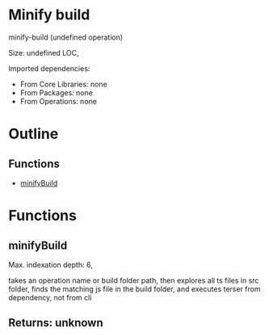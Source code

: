 # Minify build

minify-build (undefined operation)

Size: undefined LOC, 
 
Imported dependencies:

- From Core Libraries: none
- From Packages: none
- From Operations: none

# Outline

## Functions

- [minifyBuild](#minifyBuild)



# Functions

## minifyBuild

Max. indexation depth: 6, 

takes an operation name or build folder path, then explores all ts files in src folder, finds the matching js file in the build folder, and executes terser from dependency, not from cli

## Returns: unknown

